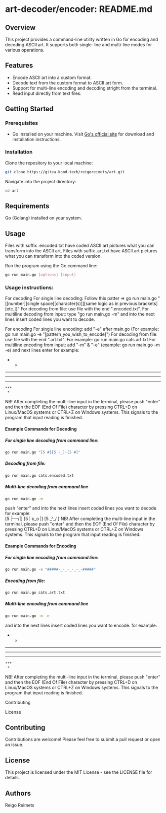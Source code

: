 # art-decoder/encoder: README.md

## Overview

This project provides a command-line utility written in Go for encoding and decoding ASCII art. It supports both single-line and multi-line modes for various operations.

## Features

- Encode ASCII art into a custom format.
- Decode text from the custom format to ASCII art form.
- Support for multi-line encoding and decoding stright from the terminal.
- Read input directly from text files.

## Getting Started

### Prerequisites

- Go installed on your machine. Visit [Go's official site](https://golang.org/dl/) for download and installation instructions.

### Installation

Clone the repository to your local machine:

```bash
git clone https://gitea.kood.tech/reigoreimets/art.git
```

Navigate into the project directory:
```bash
cd art
```

## Requirements

Go (Golang) installed on your system.

## Usage

Files with suffix .encoded.txt have coded ASCII art pictures what you can transform into the ASCII art.
Files with suffix .art.txt have ASCII art pictures what you can transform into the coded version. 

Run the program using the Go command line:

```bash
go run main.go [options] [input]
```

### Usage instructions: 

For decoding
For single line decoding:          Follow this patter => go run main.go "[[number][single space][character(s)]][same logic as in previous brackets][etc.]]" 
For decoding from file:            use file with the end ".encoded.txt".
For multiline decoding from input: type "go run main.go -m" and into the next lines insert coded lines you want to decode.

For encoding
For single line encoding:          add "-e" after main.go (For example: go run main.go -e "[pattern_you_wish_to_encode]") 
For decoding from file:            use file with the end ".art.txt". For example: go run main.go cats.art.txt 
For multiline encoding from input: add "-m" & "-e" (example: go run main.go -m -e)
and next lines enter for example:  
          
   *   *  
  *** *** 
  ******* 
   *****  
    ***   
     *    

 NB! After completing the multi-line input in the terminal, please push "enter" and then the EOF (End Of File) character by pressing CTRL+D on Linux/MacOS systems or CTRL+Z on Windows systems. This signals to the program that input reading is finished. 

#### Example Commands for Decoding

##### For single line decoding from command line:
```bash
go run main.go "[5 #][5 -_]-[5 #]"
```
##### Decoding from file:
```bash
go run main.go cats.encoded.txt
```
##### Multi-line decoding from command line 
```bash
go run main.go -m
```
push "enter" and into the next lines insert coded lines you want to decode.
for example:                       
[5 |\---/|]
[5 | o_o |]
[5  \_^_/ ]
 NB! After completing the multi-line input in the terminal, please push "enter" and then the EOF (End Of File) character by pressing CTRL+D on Linux/MacOS systems or CTRL+Z on Windows systems. This signals to the program that input reading is finished. 

#### Example Commands for Encoding

##### For single line encoding from command line:
```bash
go run main.go -e "#####-_-_-_-_-_-#####"
```
##### Encoding from file:
```bash
go run main.go cats.art.txt
```
##### Multi-line encoding from command line 
```bash
go run main.go -m -e
```
and into the next lines insert coded lines you want to encode.
for example:                       
          
   *   *  
  *** *** 
  ******* 
   *****  
    ***   
     *  
 
 NB! After completing the multi-line input in the terminal, please push "enter" and then the EOF (End Of File) character by pressing CTRL+D on Linux/MacOS systems or CTRL+Z on Windows systems. This signals to the program that input reading is finished. 

Contributing

License
## Contributing
Contributions are welcome! Please feel free to submit a pull request or open an issue.

## License
This project is licensed under the MIT License - see the LICENSE file for details.

## Authors
Reigo Reimets
